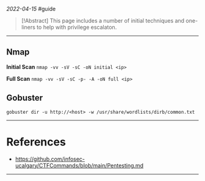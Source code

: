*2022-04-15*
#guide 

> [!Abstract]
> This page includes a number of initial techniques and one-liners to help with privilege escalaton.

---

## Nmap
**Initial Scan**
`nmap -vv -sV -sC -oN initial <ip>`

**Full Scan**
`nmap -vv -sV -sC -p- -A -oN full <ip>`

## Gobuster
`gobuster dir -u http://<host> -w /usr/share/wordlists/dirb/common.txt`

---

# References
- https://github.com/infosec-ucalgary/CTFCommands/blob/main/Pentesting.md

---